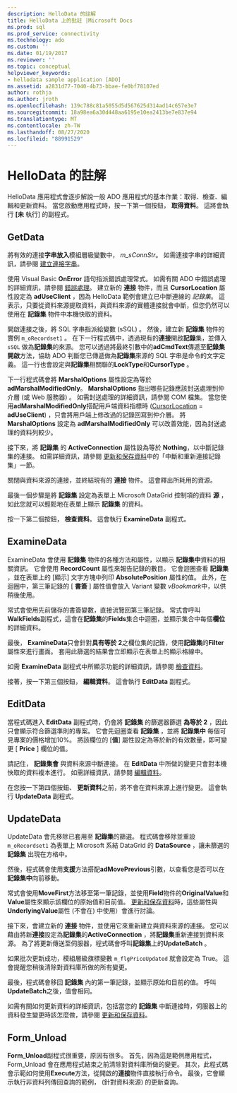 ```yaml
---
description: HelloData 的註解
title: HelloData 上的批註 |Microsoft Docs
ms.prod: sql
ms.prod_service: connectivity
ms.technology: ado
ms.custom: ''
ms.date: 01/19/2017
ms.reviewer: ''
ms.topic: conceptual
helpviewer_keywords:
- hellodata sample application [ADO]
ms.assetid: a2831d77-7040-4b73-bbae-fe0bf78107ed
author: rothja
ms.author: jroth
ms.openlocfilehash: 139c788c81a5055d5d567625d314ad14c657e3e7
ms.sourcegitcommit: 18a98ea6a30d448aa6195e10ea2413be7e837e94
ms.translationtype: MT
ms.contentlocale: zh-TW
ms.lasthandoff: 08/27/2020
ms.locfileid: "88991529"
---
```

# <a name="comments-on-hellodata"></a>HelloData 的註解
HelloData 應用程式會逐步解說一般 ADO 應用程式的基本作業：取得、檢查、編輯和更新資料。 當您啟動應用程式時，按一下第一個按鈕， **取得資料**。 這將會執行 **[未** 執行] 的副程式。  
  
## <a name="getdata"></a>GetData  
 將有效的連接**字串放入**模組層級變數中， *m_sConnStr*。 如需連接字串的詳細資訊，請參閱 [建立連接字串](./creating-a-connection-string.md)。  
  
 使用 Visual Basic **OnError** 語句指派錯誤處理常式。 如需有關 ADO 中錯誤處理的詳細資訊，請參閱 [錯誤處理](./error-handling.md)。 建立新的 **連接** 物件，而且 **CursorLocation** 屬性設定為 **adUseClient** ，因為 HelloData 範例會建立已中斷連線的 *記錄集*。 這表示，只要從資料來源提取資料，與資料來源的實體連接就會中斷，但您仍然可以使用在 **記錄集** 物件中本機快取的資料。  
  
 開啟連接之後，將 SQL 字串指派給變數 (sSQL) 。 然後，建立新 **記錄集** 物件的實例 `m_oRecordset1` 。 在下一行程式碼中，透過現有的**連接**開啟**記錄**集，並傳入 `sSQL` 做為**記錄集**的來源。 您可以透過將最終引數中的**adCmdText**傳遞至**記錄集開啟**方法，協助 ADO 判斷您已傳遞做為**記錄集**來源的 SQL 字串是命令的文字定義。 這一行也會設定與**記錄集**相關聯的**LockType**和**CursorType** 。  
  
 下一行程式碼會將 **MarshalOptions** 屬性設定為等於 **adMarshalModifiedOnly**。 **MarshalOptions** 指出哪些記錄應該封送處理到仲介層 (或 Web 服務器) 。 如需封送處理的詳細資訊，請參閱 COM 檔集。 當您使用**adMarshalModifiedOnly**搭配用戶端資料指標時 ([CursorLocation](../../reference/ado-api/cursorlocation-property-ado.md)  =  **adUseClient**) ，只會將用戶端上修改過的記錄回寫到仲介層。 將 **MarshalOptions** 設定為 **adMarshalModifiedOnly** 可以改善效能，因為封送處理的資料列較少。  
  
 接下來，將 **記錄集** 的 **ActiveConnection** 屬性設為等於 **Nothing**，以中斷記錄集的連接。 如需詳細資訊，請參閱 [更新和保存資料](./updating-and-persisting-data.md)中的「中斷和重新連接記錄集」一節。  
  
 關閉與資料來源的連接，並終結現有的 **連接** 物件。 這會釋出所耗用的資源。  
  
 最後一個步驟是將 **記錄集** 設定為表單上 Microsoft DataGrid 控制項的資料 **源** ，如此您就可以輕鬆地在表單上顯示 **記錄集** 的資料。  
  
 按一下第二個按鈕， **檢查資料**。 這會執行 **ExamineData** 副程式。  
  
## <a name="examinedata"></a>ExamineData  
 ExamineData 會使用 **記錄集** 物件的各種方法和屬性，以顯示 **記錄集中**資料的相關資訊。 它會使用 **RecordCount** 屬性來報告記錄的數目。 它會迴圈查看 **記錄集** ，並在表單上的 [顯示] 文字方塊中列印 **AbsolutePosition** 屬性的值。 此外，在迴圈中，第三筆記錄的 [ **書簽** ] 屬性值會放入 Variant 變數 *vBookmark*中，以供稍後使用。  
  
 常式會使用先前儲存的書簽變數，直接流覽回第三筆記錄。 常式會呼叫**WalkFields**副程式，這會在**記錄集**的**Fields**集合中迴圈，並顯示集合中每個**欄位**的詳細資料。  
  
 最後， **ExamineData**只會針對**具有等於 2**之欄位集的記錄，使用**記錄集**的**Filter**屬性來進行畫面。 套用此篩選的結果會立即顯示在表單上的顯示格線中。  
  
 如需 **ExamineData** 副程式中所顯示功能的詳細資訊，請參閱 [檢查資料](./examining-data.md)。  
  
 接著，按一下第三個按鈕， **編輯資料**。 這會執行 **EditData** 副程式。  
  
## <a name="editdata"></a>EditData  
 當程式碼進入 **EditData** 副程式時，仍會將 **記錄集** 的篩選器篩選 **為等於 2** ，因此只會顯示符合篩選準則的專案。 它會先迴圈查看 **記錄集** ，並將 **記錄集中** 每個可見專案的價格增加10%。 將該欄位的 [**值**] 屬性設定為等於新的有效數量，即可變更 [ **Price** ] 欄位的值。  
  
 請記住， **記錄集會** 與資料來源中斷連接。 在 **EditData** 中所做的變更只會對本機快取的資料複本進行。 如需詳細資訊，請參閱 [編輯資料](./editing-data.md)。  
  
 在您按一下第四個按鈕、 **更新資料**之前，將不會在資料來源上進行變更。 這會執行 **UpdateData** 副程式。  
  
## <a name="updatedata"></a>UpdateData  
 UpdateData 會先移除已套用至 **記錄集**的篩選。 程式碼會移除並重設 `m_oRecordset1` 為表單上 Microsoft 系結 DataGrid 的 **DataSource** ，讓未篩選的 **記錄集** 出現在方格中。  
  
 然後，程式碼會使用**支援**方法搭配**adMovePrevious**引數，以查看您是否可以在**記錄集中**向前移動。  
  
 常式會使用**MoveFirst**方法移至第一筆記錄，並使用**Field**物件的**OriginalValue**和**Value**屬性來顯示該欄位的原始值和目前值。 [更新和保存資料](./updating-and-persisting-data.md)時，這些屬性與**UnderlyingValue**屬性 (不會在) 中使用）會進行討論。  
  
 接下來，會建立新的 **連接** 物件，並使用它來重新建立與資料來源的連接。 您可以藉由將新**連接**設定為**記錄集**的**ActiveConnection** ，將**記錄集**重新連接到資料來源。 為了將更新傳送至伺服器，程式碼會呼叫**記錄集**上的**UpdateBatch** 。  
  
 如果批次更新成功，模組層級旗標變數 `m_flgPriceUpdated` 就會設定為 True。 這會提醒您稍後清除對資料庫所做的所有變更。  
  
 最後，程式碼會移回 **記錄集** 內的第一筆記錄，並顯示原始和目前的值。 呼叫 **UpdateBatch**之後，值會相同。  
  
 如需有關如何更新資料的詳細資訊，包括當您的 **記錄集** 中斷連接時，伺服器上的資料發生變更時該怎麼做，請參閱 [更新和保存資料](./updating-and-persisting-data.md)。  
  
## <a name="form_unload"></a>Form_Unload  
 **Form_Unload**副程式很重要，原因有很多。 首先，因為這是範例應用程式，Form_Unload 會在應用程式結束之前清除對資料庫所做的變更。 其次，此程式碼會示範如何使用**Execute**方法，從開啟的**連接**物件直接執行命令。 最後，它會顯示執行非資料列傳回查詢的範例， (針對資料來源) 的更新查詢。